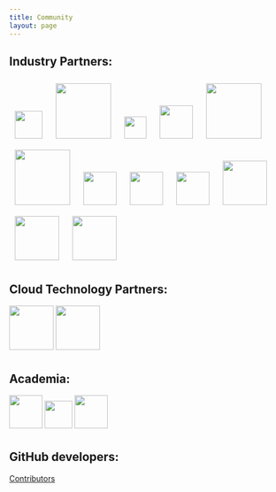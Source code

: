 ```yaml
---
title: Community
layout: page
---
```


## Industry Partners:
<img src="{{ '/img/arm.png' | prepend:site.baseurl }}" height="50" style="padding:10px;" style="PADDING-BOTTOM:10px" style="PADDING-RIGHT: 5px" style="PADDING-TOP: 10px"/>
<img src="{{ '/img/Broadcom.png' | prepend:site.baseurl }}" height="100" style="padding:10px;" style="PADDING-BOTTOM: 10px" style="PADDING-RIGHT: 5px" style="PADDING-TOP: 10px"/>
<img src="{{ '/img/Canonical.png' | prepend: site.baseurl }}" height="40" style="padding:10px;" style="PADDING-BOTTOM: 10px" style="PADDING-RIGHT: 5px" style="PADDING-TOP: 10px"/>

<img src="{{ '/img/CenturyLink.png' | prepend: site.baseurl }}" height="60" style="padding:10px;" style="PADDING-BOTTOM: 10px" style="PADDING-RIGHT: 5px" style="PADDING-TOP: 10px"/>
<img src="{{ '/img/Cisco.png' | prepend: site.baseurl }}" height="100" style="padding:10px;" style="PADDING-BOTTOM: 10px" style="PADDING-RIGHT: 5px" style="PADDING-TOP: 10px"/>
<img src="{{ '/img/Intel.png' | prepend: site.baseurl }}" height="100" style="padding:10px;" style="PADDING-BOTTOM: 10px" style="PADDING-RIGHT: 5px" style="PADDING-TOP: 10px"/>

<img src="{{ '/img/Mellanox.png' | prepend: site.baseurl }}" height="60" style="padding:10px;" style="PADDING-BOTTOM: 10px" style="PADDING-RIGHT: 5px" style="PADDING-TOP: 10px"/>
<img src="{{ '/img/Microsoft.png' | prepend: site.baseurl }}" height="60" style="padding:10px;" style="PADDING-BOTTOM: 10px" style="PADDING-RIGHT: 5px" style="PADDING-TOP: 10px"/>
<img src="{{ '/img/Qualcomm.png' | prepend: site.baseurl }}" height="60" style="padding:10px;" style="PADDING-BOTTOM: 10px" style="PADDING-RIGHT: 5px" style="PADDING-TOP: 10px"/>

<img src="{{ '/img/Rackspace.png' | prepend: site.baseurl }}" height="80" style="padding:10px;" style="PADDING-BOTTOM: 10px" style="PADDING-RIGHT: 5px" style="PADDING-TOP: 10px"/>
<img src="{{ '/img/RedHat.png' | prepend: site.baseurl }}" height="80" style="padding:10px;" style="PADDING-BOTTOM: 10px" style="PADDING-RIGHT: 5px" style="PADDING-TOP: 10px"/>
<img src="{{ '/img/thesystech.png' | prepend: site.baseurl }}" height="80" style="padding:10px;"  style="PADDING-BOTTOM: 10px" style="PADDING-RIGHT: 5px" style="PADDING-TOP: 10px"/>

## Cloud Technology Partners:
<img src="{{ '/img/cloudharmony.png' | prepend: site.baseurl }}" height="80" style="PADDING-BOTTOM: 10px" style="PADDING-RIGHT: 5px" style="PADDING-TOP: 10px"/>

<img src="{{ '/img/CloudSpectator.png' | prepend: site.baseurl }}" height="80" style="PADDING-BOTTOM: 10px" style="PADDING-RIGHT: 5px" style="PADDING-TOP: 10px"/>

## Academia:
<img src="{{ '/img/epfl.png' | prepend: site.baseurl }}" height="60" style="PADDING-BOTTOM: 10px" style="PADDING-RIGHT: 5px" style="PADDING-TOP: 10px"/>

<img src="{{ '/img/mit.png' | prepend: site.baseurl }}" height="50" style="PADDING-BOTTOM: 10px" style="PADDING-RIGHT: 5px" style="PADDING-TOP: 10px"/>

<img src="{{ '/img/stanford.png' | prepend: site.baseurl }}" height="60" style="PADDING-BOTTOM: 10px" style="PADDING-RIGHT: 5px" style="PADDING-TOP: 10px"/>

## GitHub developers:

[Contributors](https://github.com/GoogleCloudPlatform/PerfKitBenchmarker/graphs/contributors)
